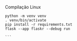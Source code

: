 Compilação Linux

````
python -m venv venv
. venv/bin/activate
pip install -r requirements.txt
flask --app flaskr --debug run

```